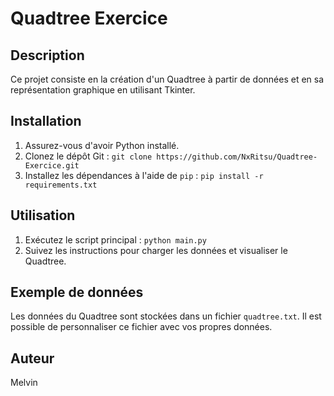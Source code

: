 # Quadtree Exercice

## Description
Ce projet consiste en la création d'un Quadtree à partir de données et en sa représentation graphique en utilisant Tkinter.

## Installation
1. Assurez-vous d'avoir Python installé.
2. Clonez le dépôt Git : `git clone https://github.com/NxRitsu/Quadtree-Exercice.git`
3. Installez les dépendances à l'aide de `pip` : `pip install -r requirements.txt`

## Utilisation
1. Exécutez le script principal : `python main.py`
2. Suivez les instructions pour charger les données et visualiser le Quadtree.

## Exemple de données
Les données du Quadtree sont stockées dans un fichier `quadtree.txt`. Il est possible de personnaliser ce fichier avec vos propres données.

## Auteur
Melvin
